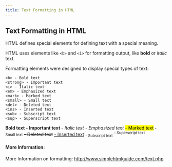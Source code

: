 ```yaml
---
title: Text Formatting in HTML
---
```

## Text Formatting in HTML
HTML defines special elements for defining text with a special meaning.

HTML uses elements like  `<b>` and `<i>` for formatting output, like <b>bold</b> or <i>italic</i> text.

Formatting elements were designed to display special types of text:

```
<b> - Bold text
<strong> - Important text 
<i> - Italic text
<em> - Emphasized text
<mark> - Marked text
<small> - Small text
<del> - Deleted text
<ins> - Inserted text
<sub> - Subscript text
<sup> - Superscript text
```
<b> Bold text </b>
<strong> - Important text  </strong>
<i> - Italic text </i>
<em> - Emphasized text</em>
<mark> - Marked text</mark>
<small> - Small text</small>
<del> - Deleted text</del>
<ins> - Inserted text</ins>
<sub> - Subscript text</sub>
<sup> - Superscript text</sup>
#### More Information:
<!-- Please add any articles you think might be helpful to read before writing the article -->
More Information on formatting: http://www.simplehtmlguide.com/text.php

